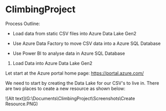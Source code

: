 # ClimbingProject

Process Outline:

- Load data from static CSV files into Azure Data Lake Gen2

- Use Azure Data Factory to move CSV data into a Azure SQL Database

- Use Power BI to analyse data in Azure SQL Database




1. Load Data into Azure Data Lake Gen2 

Let start at the Azure portal home page:  https://portal.azure.com/

We need to start by creating the Data Lake for our CSV's to live in. There are two places to ceate a new resource as shown below:


![Alt text](G:\Documents\ClimbingProject\Screenshots\Create Resource.PNG)
